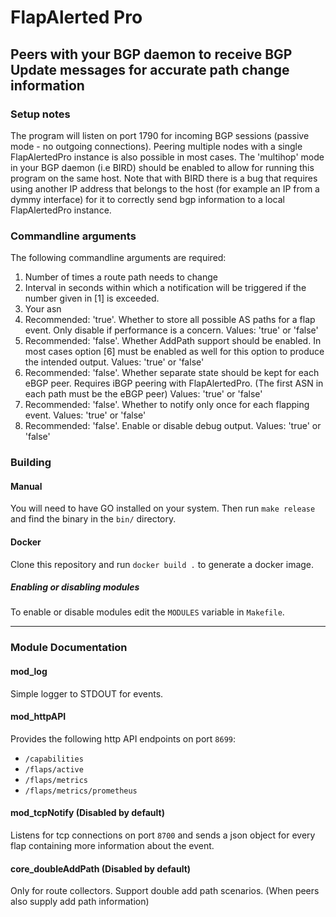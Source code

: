 # FlapAlerted Pro

## Peers with your BGP daemon to receive BGP Update messages for accurate path change information


### Setup notes

The program will listen on port 1790 for incoming BGP sessions (passive mode - no outgoing connections).
Peering multiple nodes with a single FlapAlertedPro instance is also possible in most cases. The 'multihop' mode in your BGP daemon (i.e BIRD) should be enabled to allow for running this program on the same host. Note that with BIRD there is a bug that requires using another IP address that belongs to the host (for example an IP from a dymmy interface) for it to correctly send bgp information to a local FlapAlertedPro instance.


### Commandline arguments

The following commandline arguments are required:

1. Number of times a route path needs to change
2. Interval in seconds within which a notification will be triggered if the number given in [1] is exceeded.
3. Your asn
4. Recommended: 'true'. Whether to store all possible AS paths for a flap event. Only disable if performance is a concern. Values: 'true' or 'false'
5. Recommended: 'false'. Whether AddPath support should be enabled. In most cases option [6] must be enabled as well for this option to produce the intended output. Values: 'true' or 'false'
6. Recommended: 'false'. Whether separate state should be kept for each eBGP peer. Requires iBGP peering with FlapAlertedPro. (The first ASN in each path must be the eBGP peer) Values: 'true' or 'false'
7. Recommended: 'false'. Whether to notify only once for each flapping event. Values: 'true' or 'false'
8. Recommended: 'false'. Enable or disable debug output. Values: 'true' or 'false'

### Building

#### Manual

You will need to have GO installed on your system. Then run `make release` and find the binary in the `bin/` directory.

#### Docker

Clone this repository and run `docker build .` to generate a docker image.

##### Enabling or disabling modules

To enable or disable modules edit the `MODULES` variable in `Makefile`.

***

### Module Documentation

#### mod_log
Simple logger to STDOUT for events.

#### mod_httpAPI
Provides the following http API endpoints on port `8699`:

- `/capabilities`
- `/flaps/active`
- `/flaps/metrics`
- `/flaps/metrics/prometheus`

#### mod_tcpNotify (Disabled by default)
Listens for tcp connections on port `8700` and sends a json object for every flap containing more information about the event.

#### core_doubleAddPath (Disabled by default)
Only for route collectors. Support double add path scenarios. (When peers also supply add path information)